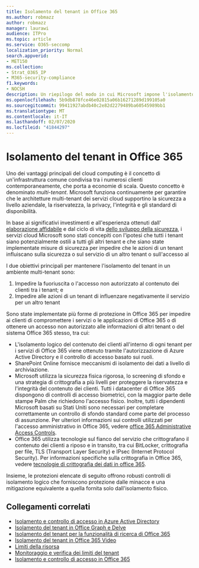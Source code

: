 ```yaml
---
title: Isolamento del tenant in Office 365
ms.author: robmazz
author: robmazz
manager: laurawi
audience: ITPro
ms.topic: article
ms.service: O365-seccomp
localization_priority: Normal
search.appverid:
- MET150
ms.collection:
- Strat_O365_IP
- M365-security-compliance
f1.keywords:
- NOCSH
description: Un riepilogo del modo in cui Microsoft impone l'isolamento tenant per Office 365.
ms.openlocfilehash: 5b9db878fce46e02815a06b16271289d199105a0
ms.sourcegitcommit: 99411927abdb40c2e82d2279489ba60545989bb1
ms.translationtype: MT
ms.contentlocale: it-IT
ms.lasthandoff: 02/07/2020
ms.locfileid: "41844297"
---
```

# <a name="tenant-isolation-in-office-365"></a>Isolamento del tenant in Office 365

Uno dei vantaggi principali del cloud computing è il concetto di un'infrastruttura comune condivisa tra i numerosi clienti contemporaneamente, che porta a economie di scala. Questo concetto è denominato *multi-tenant*. Microsoft funziona continuamente per garantire che le architetture multi-tenant dei servizi cloud supportino la sicurezza a livello aziendale, la riservatezza, la privacy, l'integrità e gli standard di disponibilità.

In base ai significativi investimenti e all'esperienza ottenuti dall' [elaborazione affidabile](https://www.microsoft.com/trust-center) e dal ciclo di vita [dello sviluppo della sicurezza](https://www.microsoft.com/securityengineering/sdl/), i servizi cloud Microsoft sono stati concepiti con l'ipotesi che tutti i tenant siano potenzialmente ostili a tutti gli altri tenant e che siano state implementate misure di sicurezza per impedire che le azioni di un tenant influiscano sulla sicurezza o sul servizio di un altro tenant o sull'accesso al

I due obiettivi principali per mantenere l'isolamento del tenant in un ambiente multi-tenant sono:

1.  Impedire la fuoriuscita o l'accesso non autorizzato al contenuto dei clienti tra i tenant; e
2.  Impedire alle azioni di un tenant di influenzare negativamente il servizio per un altro tenant

Sono state implementate più forme di protezione in Office 365 per impedire ai clienti di compromettere i servizi o le applicazioni di Office 365 o di ottenere un accesso non autorizzato alle informazioni di altri tenant o del sistema Office 365 stesso, tra cui:

- L'isolamento logico del contenuto dei clienti all'interno di ogni tenant per i servizi di Office 365 viene ottenuto tramite l'autorizzazione di Azure Active Directory e il controllo di accesso basato sui ruoli.
- SharePoint Online fornisce meccanismi di isolamento dei dati a livello di archiviazione.
- Microsoft utilizza la sicurezza fisica rigorosa, lo screening di sfondo e una strategia di crittografia a più livelli per proteggere la riservatezza e l'integrità del contenuto dei clienti. Tutti i datacenter di Office 365 dispongono di controlli di accesso biometrici, con la maggior parte delle stampe Palm che richiedono l'accesso fisico. Inoltre, tutti i dipendenti Microsoft basati su Stati Uniti sono necessari per completare correttamente un controllo di sfondo standard come parte del processo di assunzione. Per ulteriori informazioni sui controlli utilizzati per l'accesso amministrativo in Office 365, vedere [office 365 Administrative Access Controls](office-365-administrative-access-controls-overview.md).
- Office 365 utilizza tecnologie sul fianco del servizio che crittografano il contenuto dei clienti a riposo e in transito, tra cui BitLocker, crittografia per file, TLS (Transport Layer Security) e IPsec (Internet Protocol Security). Per informazioni specifiche sulla crittografia in Office 365, vedere [tecnologie di crittografia dei dati in office 365](https://docs.microsoft.com/microsoft-365/compliance/office-365-encryption-in-the-microsoft-cloud-overview).

Insieme, le protezioni elencate di seguito offrono robusti controlli di isolamento logico che forniscono protezione dalle minacce e una mitigazione equivalente a quella fornita solo dall'isolamento fisico.

## <a name="related-links"></a>Collegamenti correlati

- [Isolamento e controllo di accesso in Azure Active Directory](office-365-isolation-in-azure-active-directory.md)
- [Isolamento del tenant in Office Graph e Delve](office-365-isolation-in-graph-and-delve.md)
- [Isolamento del tenant per la funzionalità di ricerca di Office 365](office-365-isolation-in-office-365-search.md)
- [Isolamento del tenant in Office 365 Video](office-365-isolation-in-office-365-video.md)
- [Limiti della risorsa](office-365-resource-limits.md)
- [Monitoraggio e verifica dei limiti del tenant](office-365-monitoring-and-testing.md)
- [Isolamento e controllo di accesso in Office 365](office-365-isolation-in-office-365.md)
